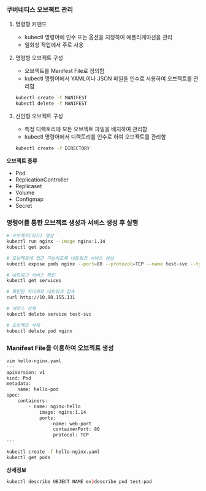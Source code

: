 ### 쿠버네티스 오브젝트 관리

1. 명령형 커맨드
    - kubectl 명령어에 인수 또는 옵션을 지정하여 애플리케이션을 관리
    - 일회성 작업에서 주로 사용
2. 명령형 오브젝트 구성
    - 오브젝트를 Manifest File로 정의함
    - kubectl 명령어에서 YAML이나 JSON 파일을 인수로 사용하여 오브젝트를 관리함
    
    ```bash
    kubectl create -f MANIFEST
    kubectl delete -f MANIFEST
    ```
    
3. 선언형 오브젝트 구성
    - 특정 디렉토리에 모든 오브젝트 파일을 배치하여 관리함
    - kubectl 명령어에서 디렉토리를 인수로 하여 오브젝트를 관리함
    
    ```bash
    kubectl create -f DIRECTORY
    ```
    

**오브젝트 종류**

- Pod
- ReplicationController
- Replicaset
- Volume
- Configmap
- Secret

### 명령어를 통한 오브젝트 생성과 서비스 생성 후 실행

```bash
# 오브젝트(파드) 생성
kubectl run nginx --image nginx:1.14
kubectl get pods

# 오브젝트에 접근 가능하도록 네트워크 서비스 생성
kubectl expose pods nginx --port=80 --protocol=TCP --name test-svc --type=NodePort

# 네트워크 서비스 확인
kubectl get services

# 확인된 아이피로 네트워크 접속
curl http://10.98.155.131

# 서비스 삭제
kubectl delete service test-svc

# 오브젝트 삭제
kubectl delete pod nginx
```

### Manifest File을 이용하여 오브젝트 생성

```bash
vim hello-nginx.yaml
---
apiVersion: v1
kind: Pod
metadata:
	name: hello-pod
spec:
	containers:
		- name: nginx-hello
			image: nginx:1.14
			ports:
				-name: web-port
				 containerPort: 80
				 protocol: TCP
---

kubectl create -f hello-nginx.yaml
kubectl get pods

```

**상세정보**

```bash
kubectl describe OBJECT NAME ex)describe pod test-pod
```

